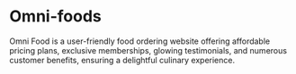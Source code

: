 # Omni-foods
Omni Food is a user-friendly food ordering website offering affordable pricing plans, exclusive memberships, glowing testimonials, and numerous customer benefits, ensuring a delightful culinary experience.
